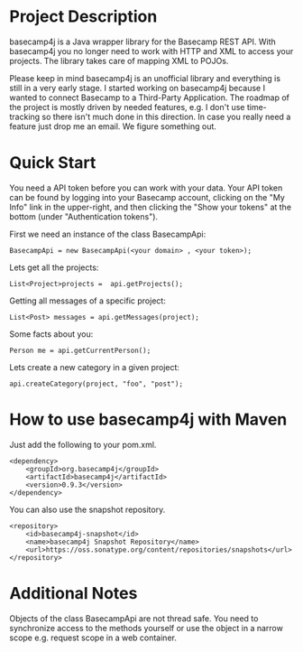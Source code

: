 # Project Description #
basecamp4j is a Java wrapper library for the Basecamp REST API. With basecamp4j you no longer need to work with HTTP and XML to access your projects. The library takes care of mapping XML to POJOs.

Please keep in mind basecamp4j is an unofficial library and everything is still in a very early stage.  I started working on basecamp4j because I wanted to connect Basecamp to a Third-Party Application. The roadmap of the project is mostly driven by needed features, e.g. I don't use time-tracking so there isn't much done in this direction. In case you really need a feature just drop me an email. We figure something out.

# Quick Start #
You need a API token before you can work with your data. Your API token can be found by logging into your Basecamp account, clicking on the "My Info" link in the upper-right, and then clicking the "Show your tokens" at the bottom (under "Authentication tokens").

First we need an instance of the class BasecampApi:

```
BasecampApi = new BasecampApi(<your domain> , <your token>);
```

Lets get all the projects:

```
List<Project>projects =  api.getProjects();
```

Getting all messages of a specific project:

```
List<Post> messages = api.getMessages(project);
```

Some facts about you:

```
Person me = api.getCurrentPerson();
```

Lets create a new category in a given project:

```
api.createCategory(project, "foo", "post");
```

# How to use basecamp4j with Maven #

Just add the following to your pom.xml.

```
<dependency>
    <groupId>org.basecamp4j</groupId>
    <artifactId>basecamp4j</artifactId>
    <version>0.9.3</version>
</dependency>
```


You can also use the snapshot repository.

```
<repository>
    <id>basecamp4j-snapshot</id>
    <name>basecamp4j Snapshot Repository</name>
    <url>https://oss.sonatype.org/content/repositories/snapshots</url>
</repository>
```

# Additional Notes #
Objects of the class BasecampApi are not thread safe. You need to synchronize access to the methods yourself or use the object in a narrow scope e.g. request scope in a web container.

